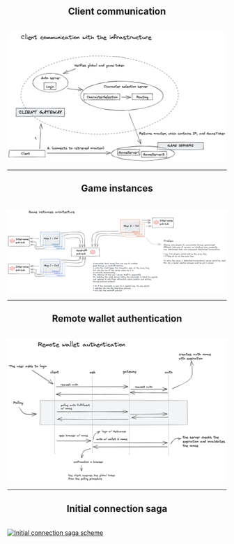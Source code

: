 
<h2 align=center>Client communication</h2>

<br />

<a href="./client-communication">
    <picture>
    <source media="(prefers-color-scheme: dark)" srcset="./client-communication/client-communication-dark.png">
    <img alt="Client communication scheme" src="./client-communication/client-communication-light.png">
    </picture>
</a>

***

<h2 align=center>Game instances</h2>

<br />

<a href="./game-instances-architecture">
    <picture>
    <source media="(prefers-color-scheme: dark)" srcset="./game-instances-architecture/game-instances-architecture-dark.png">
    <img alt="Game instances architecture scheme" src="./game-instances-architecture/game-instances-architecture-light.png">
    </picture>
</a>

***

<h2 align=center>Remote wallet authentication</h2>

<br />

<a href="./remote-wallet-authentication">
    <picture>
    <source media="(prefers-color-scheme: dark)" srcset="./remote-wallet-authentication/remote-wallet-authentication-dark.png">
    <img alt="Remote wallet authentication scheme" src="./remote-wallet-authentication/remote-wallet-authentication-light.png">
    </picture>
</a>

***

<h2 align=center>Initial connection saga  </h2>

<br />

<a href="./initial-connection-saga">
    <picture>
    <source media="(prefers-color-scheme: dark)" srcset="./initial-connection-saga/initial-connection-saga-dark.png">
    <img alt="Initial connection saga scheme" src="./initial-connection-saga/initial-connection-saga-light.png">
    </picture>
</a>

